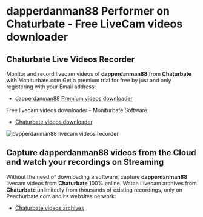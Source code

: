 # dapperdanman88 Performer on Chaturbate - Free LiveCam videos downloader

## Chaturbate Live Videos Recorder

Monitor and record livecam videos of **dapperdanman88** from **Chaturbate** with Moniturbate.com
Get a premium trial for free by just and only registering with your Email address:
* [dapperdanman88 Premium videos downloader](https://moniturbate.com/request-demo-licence-key.html)

Free livecam videos downloader - Moniturbate Software:
* [Chaturbate videos downloader](https://moniturbate.com/moniturbate-download-software.html)

![dapperdanman88 livecam videos recorder](https://peachurnet.com/templates/moniturbate-software.png)


## Capture dapperdanman88 videos from the Cloud and watch your recordings on Streaming

Without the need of downloading a software, capture **dapperdanman88** livecam videos from **Chaturbate** 100% online.
Watch Livecam archives from **Chaturbate** unlimitedly from thousands of existing recordings, only on Peachurbate.com and its websites network:
* [Chaturbate videos archives](https://peachurnet.com/)